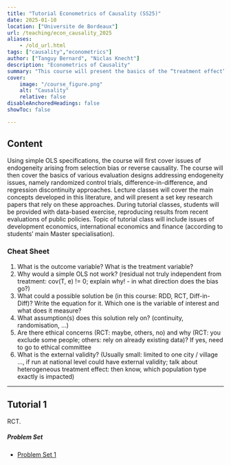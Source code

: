 ```yaml
---
title: "Tutorial Econometrics of Causality (SS25)" 
date: 2025-01-10
location: ["Universite de Bordeaux"]
url: /teaching/econ_causality_2025
aliases:
    - /old_url.html
tags: ["causality","econometrics"]
author: ["Tanguy Bernard", "Niclas Knecht"]
description: "Econometrics of Causality" 
summary: "This course will present the basics of the “treatment effect” literature which focuses on issues of causal relationships. In tutorials, students will learn how to implement policy evaluations using data from recent economic policies."
cover:
    image: "/course_figure.png"
    alt: "Causality"
    relative: false
disableAnchoredHeadings: false
showToc: false

---
```


## Content

Using simple OLS specifications, the course will first cover issues of endogeneity arising from selection bias or reverse causality. The course will then cover the basics of various evaluation designs addressing endogeneity issues, namely randomized control trials, difference-in-difference, and regression discontinuity approaches. Lecture classes will cover the main concepts developed in this literature, and will present a set key research papers that rely on these approaches. During tutorial classes, students will be provided with data-based exercise, reproducing results from recent evaluations of public policies. Topic of tutorial class will include issues of development economics, international economics and finance (according to students’ main Master specialisation).

### Cheat Sheet

1) What is the outcome variable? What is the treatment variable?
2) Why would a simple OLS not work? (residual not truly independent from treatment: cov(T, e) != 0; explain why! - in what direction does the bias go?)
3) What could a possible solution be (in this course: RDD, RCT, Diff-in-Diff)? Write the equation for it. Which one is the variable of interest and what does it measure?
4) What assumption(s) does this solution rely on? (continuity, randomisation, ...)
5) Are there ethical concerns (RCT: maybe, others, no) and why (RCT: you exclude some people; others: rely on already existing data)? If yes, need to go to ethical committee
6) What is the external validity? (Usually small: limited to one city / village ..., if run at national level could have external validity; talk about heterogeneous treatment effect: then know, which population type exactly is impacted)


---
## Tutorial 1

RCT.

##### Problem Set

- [Problem Set 1](/teaching/econ_causality_2025_td1.do)



<!--
## Tutorial 2

RCT.

##### Problem Set

- [Problem Set 2](/teaching/econ_causality_2024_ps2.pdf)


##### Data

- [Data Problem Set 2](/teaching/econ_causality_2024_td2_data.zip)


## Tutorial 3

Difference-in-Difference.

##### Problem Set

- [Problem Set 3](/teaching/econ_causality_2024_ps3.pdf)


##### Data

- [Data Problem Set 3](/teaching/econ_causality_2024_td3_data.dta)


## Tutorial 4

Regression Discontinuity Design.

##### Problem Set

- [Problem Set 4](/teaching/econ_causality_2024_ps4.pdf)


##### Data

- [Data Problem Set 4](/teaching/econ_causality_2024_td4_data.dta)
